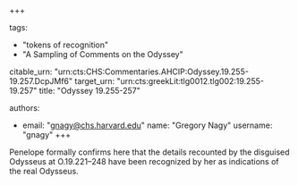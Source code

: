 +++

tags:
- "tokens of recognition"
- "A Sampling of Comments on the Odyssey"

citable_urn: "urn:cts:CHS:Commentaries.AHCIP:Odyssey.19.255-19.257.DcpJMf6"
target_urn: "urn:cts:greekLit:tlg0012.tlg002:19.255-19.257"
title: "Odyssey 19.255-257"

authors:
- email: "gnagy@chs.harvard.edu"
  name: "Gregory Nagy"
  username: "gnagy"
+++

<p>Penelope formally confirms here that the details recounted by the disguised Odysseus at O.19.221–248 have been recognized by her as indications of the real Odysseus.  </p>